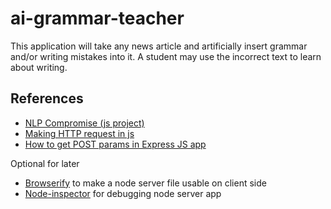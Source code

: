 # ai-grammar-teacher
This application will take any news article and artificially insert grammar and/or writing mistakes into it. A student may use the incorrect text to learn about writing.

References
------
* [NLP Compromise (js project)](https://github.com/spencermountain/nlp_compromise)
* [Making HTTP request in js](http://stackoverflow.com/questions/12676698/pass-parameters-to-xmlhttprequest-object)
* [How to get POST params in Express JS app](https://scotch.io/tutorials/use-expressjs-to-get-url-and-post-parameters)

Optional for later
* [Browserify](http://browserify.org/) to make a node server file usable on client side
* [Node-inspector](https://github.com/node-inspector/node-inspector) for debugging node server app
